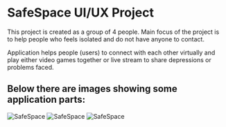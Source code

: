 # SafeSpace UI/UX Project

This project is created as a group of 4 people. Main focus of the project is to help people who feels isolated and do not have anyone to contact.

Application helps people (users) to connect with each other virtually and play either video games together or live stream to share depressions or problems faced.

## Below there are images showing some application parts:

![SafeSpace](https://i.ibb.co/QKTK1Kg/Safe-Space1.jpg)
![SafeSpace](https://i.ibb.co/ySFwMBP/Safe-Space2.jpg)
![SafeSpace](https://i.ibb.co/0Cyp6Zd/Safe-Space3.jpg)
